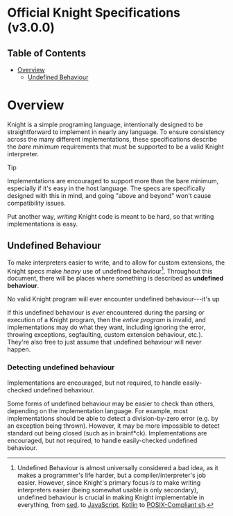 # Official Knight Specifications (v3.0.0)
## Table of Contents
* [Overview](#overview)
	- [Undefined Behaviour](#undefined-behaviour)
<!-- * [Syntax](#syntax)
	- [Required Encoding](#required-encoding)
	- [Whitespace](#whitespace)
	- [Comments](#comments)
	- [Integer Literals](#integer-literals)
	- [String Literals](#string-literals)
	- [Variables](#parsing-variables)
	- [Functions](#parsing-functions)
	- [Parenthesis Groupings](#parenthesis-groupings)
	- [Parsing Example](#parsing-example)
	- [EBNF](#ebnf)
* [Types](#types)
	- [Context Overview](#coercions-overview)
	- [Integer](#integer)
	- [String](#string)
	- [Boolean](#boolean)
	- [Null](#null)
	- [List](#list)
	- [Block](#block)
* [Variables](#variables)
	- [Variable Evaluation](#variable-evaluation)
* [Functions](#functions)
	- [Evaluation Contexts](#evaluation-contexts)
	- [Nullary (arity 0)](#nullary-fns)
	- [Unary (arity 1)](#unary-fns)
	- [Binary (arity 2)](#binary-fns)
	- [Ternary (arity 3)](#ternary-fns)
	- [Quaternary (arity 4)](#quaternary-fns)
* [Extensions](#extensions)
	- [Command Line Arguments](#ext-command-line-arguments)
	- [Handling Undefined Behaviour](#ext-handling-undefined-behaviour)
	- [Functions](#ext-functions)
	- [Syntactic Sugar](#ext-syntactic-sugar)
	- [Additional Types](#ext-additional-types)
	- [Changing Functionality](#ext-changing-functionality)
	- [Extensibility](#ext-extensibility)
 -->
# Overview
Knight is a simple programing language, intentionally designed to be straightforward to implement in nearly any language. To ensure consistency across the many different implementations, these specifications describe the _bare minimum_ requirements that must be supported to be a valid Knight interpreter.

> [!TIP]
> Implementations are encouraged to support more than the bare minimum, especially if it's easy in the host language. The specs are specifically designed with this in mind, and going "above and beyond" won't cause compatibility issues.

Put another way, _writing_ Knight code is meant to be hard, so that writing implementations is easy.

## Undefined Behaviour
To make interpreters easier to write, and to allow for custom extensions, the Knight specs make _heavy_ use of undefined behaviour[^1]. Throughout this document, there will be places where something is described as **undefined behaviour**.

[^1]: Undefined Behaviour is almost universally considered a bad idea, as it makes a programmer's life harder, but a compiler/interpreter's job easier. However, since Knight's primary focus _is_ to make writing interpreters easier (being somewhat usable is only secondary), undefined behaviour is crucial in making Knight implementable in everything, from [sed](https://github.com/knight-lang/sed), to [JavaScript](https://github.com/knight-lang/javascript), [Kotlin](https://github.com/knight-lang/kotlin) to [POSIX-Compliant sh](https://github.com/knight-lang/shell).

No valid Knight program will ever encounter undefined behaviour---it's up

If this undefined behaviour is _ever_ encountered during the parsing or execution of a Knight program, then the _entire program_ is invalid, and implementations may do what they want,
including ignoring the error, throwing exceptions, segfaulting, custom extension behaviour, etc.). They're also free to just assume that undefined behaviour will never happen.


### Detecting undefined behaviour
Implementations are encouraged, but not required, to handle easily-checked undefined behaviour.

Some forms of undefined behaviour may be easier to check than others, depending on the implementation language. For example, most implementations should be able to detect a division-by-zero error (e.g. by an exception being thrown). However, it may be more impossible to detect standard out being closed (such as in brainf\*ck). Implementations are encouraged, but not required, to handle easily-checked undefined behaviour.

<!--
## Undefined Behaviour
To make



To reiterate, **if undefined behaviour is encountered at any point during the parsing or execution of a Knight program, the entire program is ill-defined, and implementations may do whatever they want.**

# Syntax
Knight is a Polish-Notation (PN) language: Instead of the traditional "infix notation" (e.g. `output(1 + 2 * 4)`), functions come _before_ their arguments (e.g. `OUTPUT + 1 * 2 4`).

Knight also does not have a distinction between statements and expressions. Every function in Knight returns a value, which is then usable in other functions. So, instead of the c-style syntax of
```c
if (x < 3) {
	output("hi");
} else {
	output("bye");
}
```
Knight allows you to utilize the return value of `IF`:
```knight
OUTPUT IF < x 3 "hi" "bye"
```

Each Knight program is a single expression expression—such as `OUTPUT 3`, `; (= a 4) (OUTPUT (+ "a=" a))`, etc. Any additional tokens after this first expression (i.e. anything other than [whitespace](#whitespace) and [comments](#comments)) is **undefined behaviour**.

## Required Encoding
To make Knight implementable in most languages, only the following subset of ASCII characters is required to be supported. Implementations may support a superset of this (for example, all of ASCII or Unicode), but this is not required.
```text
	[tab] [newline] [carriage return] [space]
	  ! " # $ % & ' ( ) * + , - . /
	0 1 2 3 4 5 6 7 8 9 : ; < = > ?
	@ A B C D E F G H I J K L M N O
	P Q R S T U V W X Y Z [ \ ] ^ _
	` a b c d e f g h i j k l m n o
	p q r s t u v w x y z { | } ~
```
It is **undefined behaviour** for any character not in this list to appear anywhere within Knight source code (including within [comments](#comments)) and [string](#string)s (including those returned from [`PROMPT`](#fn-prompt)). Again, implementations are free to support more than this, but this is the bare minimum.

## Whitespace
Due to the nature of Knight's syntax, whitespace isn't always necessary. For example, `OUTPUT1` should be parsed as two tokens, `OUTPUT` and `1`. However, there are some times that whitespace is needed in order to distinguish different tokens (such as between two identifiers).

Implementations are required to recognize a minimum of the following characters as whitespace:

- Tab (`0x09`, i.e. `\t`)
- Newline (`0x0a`, i.e. `\n`)
- Carriage return (`0x0d`, i.e. `\r`)
- Space (`0x20`, i.e. a space—` `)

### <a name=other-whitespace></a> Interpreting `(`, `)`, and `:` as whitespace
While not defined as whitespace, implementations are free to ignore `(`, `)`, and `:` in source files. This is because for valid Knight programs, `(` and `)` do nothing (see [Parenthesis Groupings](#parenthesis-groupings)), whereas [`:`](#fn-noop) is a function that simply returns its argument, and so could always be omitted.

## Comments
Comments in Knight start with pound sign (`0x23`, i.e. `#`) and go until either a newline character (`0x0a`, i.e. `\n`) or end of file is encountered. Everything after the `#` should be ignored by the parser. There are no multiline or embedded comments in Knight.

As mentioned in the [the required encoding section](#required-encoding), it's **undefined behaviour** for comments to contain illegal characters. However, like all other undefined behaviour in Knight, implementations are free to define their own behaviour when it is encountered (and thus may allow non-Knight-encoding characters in comments).

For those familiar with regex, comments are `/#[^\n]*(\n|$)/`.

## Integer Literals
[Integer](#integer) literals are simply a sequence of ASCII digits (i.e. `0` (`0x30`) through `9` (`0x39`)). Leading `0`s do not indicate octal integers (e.g. `011` is the number eleven, not nine). No other bases are supported, and only integral numbers are allowed. Note that, unlike most other languages, integers are allowed to be followed by any non-digit character. As such, `+1a` should be parsed as `+` then `1` then `a`.

Like some languages, Knight doesn't have negative integer literals. Instead, the [`~`](#fn-negate) (numerical negation) function must be used: `~5`. However, implementations are free to parse this as the integer `-5`, as it has the same effect.

It is **undefined behaviour** for an integer literals to be larger than the [maximum required size](#integer-bounds).

For those familiar with regex, integers are `/[0-9]+/`.

## String Literals
[String](#string) literals in Knight begin with with either a single quote (`0x27`, i.e. `'`) or a double quote (`0x22`, i.e. `"`). All characters are taken literally until the opening quote is encountered again. This means that there are no escape sequences within string literals; if you want a newline character, you will have to do:
```knight
OUTPUT "this is a newline:
cool, right?"
```
Due to the lack of escape sequences, each string may only contain one of the two types of quotes (as the same quote again denotes the end of a string). There is no difference between single quoted or double quoted strings (asides from the fact that double quotes can appear in single-quoted strings and vice versa).

It is **undefined behaviour** for string literals to not have a closing quote. While highly unlikely to be encountered in an actual program, it is also **undefined behaviour** for a string literal's length to exceed the [maximum integer size](#integer-bounds).

For those familiar with regex, strings are `/'[^']*'|"[^"]*"/`.

## <a name=parsing-variables></a> Variables
In Knight, all [variable](#variables)s are lower case (upper case letters are reserved for builtin functions). Variable names must start with an ASCII lower case letter (i.e. `a` (`0x61`) through `z` (`0x7a`)) or an underscore (`_` (`0x5f`)). After the initial letter, variable names may optionally include lower case letters, underscores, or ASCII digits (i.e. `0` (`0x30`) through `9` (`0x39`)). Note that since upper case letters are not a part of variable names, they're allowed to immediately follow variables. `+aRANDOM` should be parsed as `+`, `a`, and `RANDOM`.

Implementations are required to support variable names of at most 127 characters, although they may choose to allow longer variable names. It is **undefined behaviour** for programs to have variable names longer than 127 characters.

For those familiar with regex, variables are `/[a-z_][a-z_0-9]*/`.

## <a name=parsing-functions></a> Functions
In Knight, there are two different styles of functions: symbolic and word-based. In both cases, the function is uniquely identified by its first character; the distinction merely determines how the name is parsed.

Word-based functions start with a single uppercase letter (ie `A` (`0x41`) through `Z` (`0x5a`)), such as `I` for `IF` or `R` for `RANDOM`, and may contain any amount of upper case letters and `_` (`0x5f`) afterwards. This means that `R`, `RAND`, `RANDOM`, `RAND_INT`, `RAND_OM_NUMBER` `R___`, etc. are all the same function—the `R` function.

In contrast, symbolic functions are functions that are a single symbol, such as `;` or `%`. Unlike word-based functions, they should not consume additional characters following them. The character stream `+++` should be parsed identically to `+ + +`—three separate addition functions.

Every function has a predetermined arity: There are no variadic functions. After parsing a function's name, an amount of expressions corresponding to that function's arity should be parsed: For example, after parsing a `+`, two expressions must be parsed, such as `+ 1 2`. It is **undefined behaviour** for a program to contain fewer expressions than are required for the function. While not necessary, it's recommended to provide some form of error message (if easy to implement), such as `line 10: missing argument 2 for '+'`, or even `missing an argument for '+'`.

The list of required functions are as follows. Implementations may define additional symbolic or keyword-based functions if desired.

- Arity `0`: [`TRUE`](#fn-true), [`FALSE`](#fn-false), [`NULL`](#fn-null), [`@`](#fn-empty-list),
             [`PROMPT`](#fn-prompt), [`RANDOM`](#fn-random)
- Arity `1`: [`:`](#fn-noop), [`BLOCK`](#fn-block), [`CALL`](#fn-call), [`QUIT`](#fn-quit),
             [`DUMP`](#fn-dump), [`OUTPUT`](#fn-output), [`LENGTH`](#fn-length), [`!`](#fn-not),
             [`~`](#fn-negate), [`ASCII`](#fn-ascii), [`,`](#fn-box), [`[`](#fn-head), [`]`](#fn-tail)
- Arity `2`: [`+`](#fn-add), [`-`](#fn-subtract), [`*`](#fn-multiply), [`/`](#fn-divide),
             [`%`](#fn-remainder), [`^`](#fn-power), [`<`](#fn-less-than), [`>`](#fn-greater-than),
             [`?`](#fn-equals), [`&`](#fn-and), [`|`](#fn-or), [`;`](#fn-then), [`=`](#fn-assign),
             [`WHILE`](#fn-while)
- Arity `3`: [`IF`](#fn-if), [`GET`](#fn-get)
- Arity `4`: [`SET`](#fn-set)

### <a name=literal-functions></a> Literal Functions
Short note on the `TRUE`/`FALSE`/`NULL`/`@` functions: As they are functions that take no arguments and simply return a value (true, false, null, and an empty list, respectively), they can be instead interpreted as literals. That is, there's no functional difference between parsing `TRUE` as a function that returns `true` when executed and parsing `TRUE` simply as the true value.

### Implementation-Defined Functions
Implementations may define their own functions, as long as they start with an upper-case letter or a symbol. Note that the `X` function name is explicitly reserved for extensions. See [Extensions](#extensions) for more details.

## Parenthesis Groupings
Because all Knight is a polish-notation language with only fixed-arity functions (see [Functions](#functions)), grouping is not at all required to make valid programs. But writing large Knight programs can get a bit difficult, as a single mistake can lead to the parser misinterpreting everything. So, as an aid, the left and right round parenthesis (`0x28` and `0x29`, i.e. `(` and `)`) can be used to enclose expressions. It is **undefined behaviour** for these parenthesis to not enclose a single expression.

Since these parenthesis do not change the parsing of valid Knight programs, and don't affect the runtime in any way whatsoever, implementations _are free to ignore them when parsing_. These implementations will still run valid Knight programs correctly.

This requirement for valid Knight programs simply exists so that implementations that wish to do parenthesis checking won't accidentally reject valid programs. Here's some examples of programs:
```knight
OUTPUT * a 2         # legal, no parens
(OUTPUT * a 2)       # legal, parens are valid
(OUTPUT (* (a) (2))) # legal, parens are valid
OUTPUT * ((((a)))) 2 # legal, parens can nest.
= (a) 4              # legal, identifiers here are no different

OUTPUT (* a 2  # illegal, mismatched parens
OUTPUT (*) a 2 # illegal, not enclosing a single expression
OUTPUT ((*) a 2) # illegal, the `(*)` isn't a single expression
```

## Parsing Example
Here's an example of a simple guessing game, and how it should be parsed:
```text
# Simple guessing game
; = secret RANDOM
; = guess + 0 PROMPT
  OUTPUT IF (? secret guess) "correct!" "wrong!"
```
```text
[;]
 ├──[=]
 │   ├──[secret]
 │   └──[RANDOM]
 └──[;]
     ├──[=]
     │   ├──[guess]
     │   └──[+]
     │       ├──[0]
     │       └──[PROMPT]
     └──[OUTPUT]
         └──[IF]
             ├──[?]
             │   ├──[secret]
             │   └──[guess]
             ├──["correct!"]
             └──["wrong!"]
```

## EBNF
If you are familiar with [EBNF](https://en.wikipedia.org/wiki/Extended_Backus%E2%80%93Naur_form), the following is Knight's EBNF in its entirety:
```ebnf
program := expr ; (* An entire program in Knight is just one expression *)
expr := identifier
      | integer
      | string
      | nullary
      | unary      expr
      | binary     expr expr
      | ternary    expr expr expr
      | quaternary expr expr expr expr ;

(* Simple values *)
identifier := LOWER , {LOWER | DIGIT} ;
integer    := DIGIT , {DIGIT} ;
string     := "'" , {NON_SINGLE} , "'"
            | '"' , {NON_DOUBLE} , '"' ;

(* Functions *)
nullary    := "@"
            | ("T" | "F" | "N" | "P" | "R") , {UPPER} ;

unary      := ":" | "!" | "~" | "," | "[" | "]"
            | ("B" | "C" | "Q" | "D" | "O" | "L" | "A") , {UPPER} ;

binary     := "+" | "-" | "*" | "/" | "%" | "^"
            | "<" | ">" | "?" | "&" | "|" | ";" | "="
            | "W" , {UPPER} ;

ternary    := ("I" | "G") , {UPPER} ;

quaternary := "S" , {UPPER} ;

(* Character sequences *)
UPPER := "_" | "A" | "B" | "C" | "D" | "E" | "F" | "G" | "H"
       | "I" | "J" | "K" | "L" | "M" | "N" | "O" | "P" | "Q"
       | "R" | "S" | "T" | "U" | "V" | "W" | "X" | "Y" | "Z" ;

LOWER := "_" | "a" | "b" | "c" | "d" | "e" | "f" | "g" | "h"
       | "i" | "j" | "k" | "l" | "m" | "n" | "o" | "p" | "q"
       | "r" | "s" | "t" | "u" | "v" | "w" | "x" | "y" | "z" ;

DIGIT := "0" | "1" | "2" | "3" | "4"
       | "5" | "6" | "7" | "8" | "9" ;

NON_SINGLE := ? any character except single quote (') ? ;
NON_DOUBLE := ? any character except double quote (") ? ;
```

# Types
Knight only has a handful of types: [Integer](#integer), [String](#string), [Boolean](#boolean), [Null](#null), [List](#list), and [Block](#block). All types in Knight are **immutable**, including strings and lists.



<! -- Most Knight functions perform coercion between types, so conversions are defined on a lot

Knight functions frequently perform coercion, converting their arguments from one type to another. As such, every type but Block have the **integer**, **string**, **boolean**, and **list** coercions defined.

All types in Knight are **immutable**, including strings and lists.
 - ->
## Context Overview
Many functions in Knight have contexts defined on them: They will automatically coerce their arguments from one type to another. For example, [`OUTPUT`](#fn-output) always coerces its argument into a string.

The following is a rough overview of all the conversions. See each type's "Coercion" section for more details.

| Conversion From \ To | [Integer](#integer)     | [String](#string)                   | [Boolean](#boolean) | [List](#list)    |
|----------------------|-------------------------|-------------------------------------|---------------------|------------------|
| [Integer](#integer)  | _itself_                | (normal int->string conversion)     | nonzero?            | digits (**undefined** if negative) |
| [String](#string)    | &lt;like C's `atoi`&gt; | _itself_                            | nonempty?           | individual chars |
| [Boolean](#boolean)  | `0`/`1`                 | `"false"`/`"true"`                  | _itself_            | **undefined**    |
| [List](#list)        | list length             | list [joined](#fn-power) by newline | nonempty?           | _itself_         |
| [Null](#null)        | `0`                     | `""`                                | `false`             | empty list       |
| [Block](#block)      | **undefined**           | **undefined**                       | **undefined**       | **undefined**    |

## Evaluation of Types
All builtin types in Knight (i.e. Integer, String, Boolean, Null, and List) when evaluated, should return themselves. This is in contrast to variables and functions, which may return different values each time they're evaluated.

## <a name=integer></a> Integer
In Knight, only integral numbers exist—all functions which might return non-integral numbers are simply truncated (look at each functions' respective definitions for details on what exactly truncation means in each case).

### <a name=integer-bounds></a> Minimum Required Bounds
All implementations must be able to represent all integers within the range `-2147483648 .. 2147483647`, inclusive on both sides. (These are the bounds for 32-bit signed integers using 2's complement.) Implementations are free to support larger, and smaller integers (for example, by using a 64 bit integer), however this is the bare minimum.
Knight only supports integersOnly integers $[-2^{31}, 2^{31} -1]$

> [!TIP]
> Implementations are only required to support up to 32 bit integers, but can go beyond.


Note that all mathematical operations in Knight that would cause over/underflow for integers is considered **undefined behaviour**. This allows for implementations to freely use larger integer sizes and not have to worry about wraparounds.

### <a name=integer-contexts></a> Contexts
(See [here](#evaluation-contexts) for more details on contexts.)

- **integer**: In integer contexts, the integer itself is simply returned.
- **string**: In string contexts, integers are converted to their base-10 representation. Negative integers should have a `-` prepended to the beginning of the string (positive integers shouldn't get `+`). For example, `0 -> "0"`, `123 -> "123"`, and `~12 -> "-12"`.
- **boolean**: In boolean contexts, zero becomes `false`, and all other integers (ie nonzero) become `true`.
- **list**: In list contexts, the digits of the integer should be returned order of most significant to least significant. If the integer is negative, each digit should become negated as well. For example, `DUMP +@123` prints `[1, 2, 3]`, whereas `DUMP +@~123` prints `[-1, -2, -3]`.

## String
Strings in Knight are like strings in most other languages, albeit a bit simpler: They're immutable (like all types within Knight), and are _only_ required to be able to represent a [specific subset of ASCII](#required-encoding). Implementations are free to support more characters (e.g. all of ASCII, or Unicode), but this is not required.

While rare in practice, it is **undefined behaviour** for Knight programs to attempt to create strings with a length larger than [the maximum value for integers](#integer-bounds). (Thus, `LENGTH string` will always have a well-defined result.)

### <a name=string-contexts></a> Contexts
(See [here](#evaluation-contexts) for more details on contexts.)

- **integer**: (This is roughly equivalent to C's `atoi`). To convert a string to an integer, the following is done: (1) strip all leading [whitespace](#whitespace), (2) an optional `+` or `-` may occur (3) take as many ascii digits as possible, stopping at the first non-digit or end of string. Interpret those digits as a string literal, negating it if `-` occurred. If no digits are found, return zero. In regex terms, this is `/^\s*([-+]?\d*)/`. Note that if the resulting integer is out of bounds for what the integer type can handle, it is **undefined behaviour**.
- **string**: In string contexts, the string itself is returned.
- **boolean**: In boolean contexts, only empty strings are `false`. All other strings (ie nonempty) are `true`, including things like `"0"`.
- **list**: In list contexts, the characters of the string should be returned, with each element of the list being a string containing just that character. (For example, `DUMP +@"abc"` prints `["a", "b", "c"]`.)

## Boolean
The boolean type in Knight has two variants: `false` and `true`. These two values are used to indicate truthiness within Knight, and is the type that's converted to within boolean contexts.

### <a name=boolean-contexts></a> Contexts
(See [here](#evaluation-contexts) for more details on contexts.)

- **integer**: In integer contexts, `false` becomes `0` and `true` becomes `1`.
- **string**: In string contexts, `false` becomes `"false"` and `true` becomes `"true"`.
- **boolean**: In boolean contexts, the boolean itself is simply returned.
- **list**: In list contexts, `false` becomes an empty list and `true` becomes a list just containing `true`. (i.e. `+@FALSE` is equivalent to `@`, whereas `+@TRUE` is equivalent to `,TRUE`).


## Null
The `null` type is used to indicate the absence of a value within Knight, and is the return value of some functions (such as `OUTPUT` and `WHILE`). While it does have conversions defined for all contexts, no conversions _into_ `null` exist.

### <a name=null-contexts></a> Contexts
(See [here](#evaluation-contexts) for more details on contexts.)

- **integer**: In integer contexts, null becomes `0`.
- **string**: In string contexts, null becomes an **empty string** (notably, not `"null"`, as some languages do).
- **boolean**: In boolean contexts, null becomes `false`.
- **list**: In list contexts, null becomes an empty list.

## List
Lists are the only container type defined in Knight. Like most runtime languages, lists in Knight are heterogeneous—that is, the same list must be able to hold multiple values (e.g. both an integer and a string). Additionally, like strings, lists are entirely immutable: All operations that would normally modify a list in other languages simply returns a new list in Knight. Lastly, a list is a datatype with an order; ie, list elements retain the order in which they are. (e.g. `[ list` should always give you the same element for nonempty lists).

While rare in practice, it is **undefined behaviour** for Knight programs to attempt to create lists with a length larger than [the maximum value for integers](#integer-bounds). (Thus, `LENGTH list` will always have a well-defined result.)

### <a name=list-contexts></a> Contexts
(See [here](#evaluation-contexts) for more details on contexts.)

- **integer**: In integer contexts, lists return their length.
- **string**: In string contexts, lists should have their elements converted to a string, with a newline inserted between each element. (This is the same as calling the [`^` operator](#fn-power) with a newline as the second argument). Because of this, an empty list becomes an empty string, and a list of just one element becomes just that element's string value.
- **boolean**: In boolean contexts, empty lists return `false`, and all other (i.e. nonempty) lists return true.
- **list**: In list contexts, the list itself is simply returned.

### List Literals
Due to Knight's fixed-arity syntax, it's impossible to have list literals (although you could definitely add them as an extension if you wanted). There's generally three ways to create lists in Knight:
```knight
# Way 1, automatic coercion by adding something to `@`
+@123   # => [1, 2, 3]
+@"abc" # => ["a", "b", "c"]

# Way 2, adding "boxed" elements together:
+ (+ ,1 ,2) ,3 # => [1, 2, 3]
+ ,TRUE ,FALSE # => [true, false]

# Way 3 (a variant of 2), doing some form of iteration:
; = list @
; WHILE > 100 list # until the list is 100 elements long
	: = list + list ,LENGTH list # add the length of the list to it.
```

## Block
The black sheep of Knight's types, the Block type is created in exactly one way: The return value of the `BLOCK` function. Blocks are used to used to delay execution of a piece of code until later, which acts as sort of a poor-man's function. The only way to execute a block's body is through the `CALL` function, which accepts only a single argument: the block to execute. Blocks do not take arguments, as all arguments are global variables.

### <a name=block-contexts></a> Contexts
The Block type does not have any contexts defined. Attempting to coerce a Block into anything results in **undefined behaviour**.

### Valid functions for Blocks
Because blocks aren't allowed to be used in any contexts, there's only a handful of places they may be used. Attempting to use them anywhere else is considered **undefined behaviour**

- The sole argument to [`:`](#fn-noop), [`BLOCK`](#fn-block) itself (ie `BLOCK BLOCK ...`), [`CALL`](#fn-call), and [`,`](#fn-box).
- The second argument to [`=`](#fn-while), [`&`](#fn-and), or [`|`](#fn-or)
- Either argument of [`;`](#fn-then)
- Either the second or third argument of [`IF`](#fn-if)

Notably, functions like [`?`](#fn-equals) and [`DUMP`](#fn-dump) do not require you to handle blocks at all.

# Variables
All variables in Knight are global and last for the duration of the program; there are no function-local variables. This means that once a variable is assigned a value, the variable should be accessible at any point for the duration of the program. Also, like most runtime languages, variables are not typed—you can assign a string to a variable that previously held a block.

Implementations are only required to support variables between 1 and 127 characters long, however they may choose to support longer. As is described in the [variable parsing](#parsing-variables) section, names must conform to the regex `/[a-z_][a-z0-9_]*/`.

### Possible optimizations for Variables
Note that while technically you're required to both have every variable accessible at all times _and_ able to be assigned every type, Knight supports no form of introspection or runtime evaluation (without optional extensions such as `EVAL` or `VALUE`). That is, there's no way at runtime to dynamically assign/lookup a variable. So, if you can prove that a variable is unused after a certain point, or is only assigned a specific type, you should feel free to perform optimizations.

## Variable Evaluation
When evaluated, the variable must return the value previously assigned to it, unevaluated. That is, if you say had `= foo BLOCK (QUIT 1)` beforehand and later on evaluated `foo`, it should return the block, and _not_ quit the program. Note that it's possible for multiple variables to be associated with the same object within Knight (e.g. `= foo (= bar ...)`).

It's considered **undefined behaviour** to attempt to evaluate a variable when it hasn't been assigned a value yet.

# Functions
Every function in Knight has a predetermined arity—there are no variadic functions.

Unless otherwise noted, all functions will _evaluate_ their arguments beforehand. This means that `+ a b` should fetch the value of `a`, the value of `b`, and then add them together, and should _not_ attempt to add a literal identifier to another literal identifier (which doesn't even make sense).

All arguments _must_ be evaluated in order (from left to right)—functions such as `;` rely on this.

As mentioned before, any operators which would return an integer outside of the implementation-supported integer range, the return value is undefined. (i.e. integer overflow is an undefined operation.)

## Evaluation Contexts
Certain functions impose certain contexts on their arguments, coercing other types to the required type. (See each type's coercion contexts for their exact semantics.) The following are the contexts used within this document:

- `string`:      The argument must be evaluated, and then converted to a [String](#string).
- `boolean`:     The argument must be evaluated, and then converted to a [Boolean](#boolean).
- `integer`:     The argument must be evaluated, and then converted to an [Integer](#integer).
- `list`:        The argument must be evaluated, and then converted to a [List](#list).
- `coerced`:     The argument must be evaluated, and will then be coerced within the function itself.
- `unchanged`:   The argument must be evaluated, and passed unchanged.
- `unevaluated`: The argument must not be evaluated at all before being passed.

Some functions also express their arguments via `{...}` (eg `ASCII {string,integer}`). This is just a convenience to see what types are valid at a glance, and should be interpreted as `unchanged`.

## <a name=nullary-fns></a> Nullary (arity 0)
### <a name=fn-true></a> `TRUE`
The function `TRUE` returns the true boolean value.

As discussed in the [Literals Functions](#literal-functions) section, `TRUE` may either be interpreted as a function of arity 0, or a literal value—they're equivalent. See the section for more details.

#### Examples
```nim
DUMP TRUE #=> true
```

### <a name=fn-false></a> `FALSE`
The function `FALSE` returns the false boolean value.

As discussed in the [Literals Functions](#literal-functions) section, `FALSE` may either be interpreted as a function of arity 0, or a literal value—they're equivalent. See the section for more details.

#### Examples
```nim
DUMP FALSE #=> false
```

### <a name=fn-null></a> `NULL`
The function `NULL` returns the null value.

As discussed in the [Literals Functions](#literal-functions) section, `NULL` may either be interpreted as a function of arity 0, or a literal value—they're equivalent. See the section for more details.

#### Examples
```nim
DUMP NULL #=> null
```

### <a name=fn-empty-list></a> `@`
The function `@` returns the an empty list.

As discussed in the [Literals Functions](#literal-functions) section, `@` may either be interpreted as a function of arity 0, or a literal value—they're equivalent. See the section for more details.

#### Examples
```nim
DUMP @ #=> []
```

### <a name=fn-prompt></a> `PROMPT`
The prompt function reads a line (terminated either by `\n` or end of file being reached, whichever is first) from standard in. Before returning the line, a trailing `\n`/`\r\n` should be removed. If there's nothing left to read from stdin (i.e. end of file was reached before reading anything), `null` should be returned instead. Implementations should be able to read lines of any length, up to the [maximum required size for strings](#string-bounds).

It is considered **undefined behaviour** for there to be a problem reading a line from stdin (e.g, it's closed, permission issues, etc., but _not_ if EOF was reached—see the previous line).

If is considered **undefined behaviour** if the line that's read in contains any characters that [are not supported in Knight](#required-encoding).

#### Examples
Examples of how `PROMPT` functions (input (with escapes) on the left, result on the right):
```
hello\n           #=> "hello"
hello\r\n         #=> "hello"
hello\r\r\n       #=> "hello\r"
hello\rworld\r\n  #=> "hello\rworld"
hello\r\r\r<eof>  #=> "hello\r\r\r"
hello<eof>        #=> "hello"
<eof>             #=> NULL
```

### <a name=fn-random></a> `RANDOM`
This function must return a (pseudo-) random integer between 0 and—at a minimum—32767 (`0x7fff`). Implementations are free to return a larger random integer if they desire; however, all random integers must be zero or positive.

Note that `RANDOM` _should_ return different integers between subsequent calls and program executions, although this isn't strictly verifiable by virtue of how random integers work. Regardless, programs should attempt to use a somewhat unique seed for every program run (e.g. a simple `srand(time(NULL)))` is sufficient).

### Examples
```nim
DUMP RANDOM        #=> 15503
DUMP (% RANDOM 10) #=> 9
```

## <a name=unary-fns></a> Unary (arity 1)

### <a name=fn-noop></a> `: unchanged`
A no-op: Simply returns its value unchanged (after executing it).

As discussed in the [Other Whitespace](#other-whitespace) section, `:` may either be interpreted as a function of arity 1 or whitespace.

#### Examples
```nim
: DUMP + 1 2       #=> 3
DUMP : + 1 2       #=> 3
: DUMP : + : 1 : 2 #=> 3
::::::: DUMP + 1 2 #=> 3
```

### <a name=fn-block></a> `BLOCK unevaluated`
Unlike nearly every other function in Knight, the `BLOCK` function does _not_ execute its argument: Instead, it returns a [Block](#block), that when [`CALL`](#fn-call)ed later on, will actually evaluate the argument. This is the only way for Knight programs to get unevaluated blocks of code, which can be used for delayed execution.

The `BLOCK` function is intended to be used to create user-defined "functions". However, there's no way to pass arguments to blocks, and so Knight programs that wish to pass arguments must use global variables. See examples below.

(Implementation Note: For most implementations, `BLOCK` can be implemented as just returning its argument, and `CALL` just executes its argument twice.)

See the [Block type](#block) for exact semantics of how to use `BLOCK`'s return value.

#### See Also
The [Local Variables](#ext-local-variables) and [Methods](#ext-methods) extensions, for implementations that want to try their hand making `BLOCK`s easier to use.

#### <a name=fn-block-examples></a> Examples
Blocks defer execution
```nim
; = random_0_to_9 BLOCK (RANDOM % 10)
; OUTPUT CALL random_0_to_9 #=> 3
: OUTPUT CALL random_0_to_9 #=> 5
```
For implementations that support matching `()`, they're useful to ensure `BLOCK`s contain exactly one statement:\
```nim
; = get_name BLOCK (
	; OUTPUT "What is your name?"
	: PROMPT
)

# This would fail:
# ; = get_name BLOCK (
# 	; OUTPUT "What is your name?"
# ) # <-- oops, forgot `PROMPT`

: OUTPUT + "Hello, " (CALL get_name)

```
To pass arguments to blocks, you need to use global variables
```nim
; = max BLOCK
   : IF (< a b) a b

; = a 3
; = b 4
: OUTPUT + "maximum of a and b is: " (CALL max)
```
Blocks can contain anything, not just functions
```
; = foo BLOCK bar
; = true BLOCK TRUE
; = four BLOCK 4

; = bar (CALL true)
; OUTPUT CALL foo # => true
; = bar (CALL four)
: OUTPUT CALL foo # => 4
```

### <a name=fn-call></a> `CALL {block}`
Calling this function with anything other than [`BLOCK`](#fn-block)'s return value is considered **undefined behaviour**.

The pair to [`BLOCK`](#fn-block), `CALL` evaluates whatever `BLOCK` was given.
When given a Block, executes the Block's inner value

Just as [`BLOCK`](#fn-block) delays the execution of its argument, `CALL` should "resume execution" of the argument, evaluating as if the `BLOCK` as defined at the call site.

Calling this function with anything other than [`BLOCK`](#fn-block)'s return value is considered **undefined behaviour**.

#### Examples
See [`BLOCK`'s examples](#fn-block-examples)

### <a name=fn-quit></a> `QUIT integer`
Stops the entire Knight program with the given status code.

It is **undefined behaviour** if the given status code is not within 0 to 127, inclusive. (However, since it is undefined behaviour, implementations are free to accept status codes outside this range.)

Examples:
```knight
QUIT 12    # => exit with status 12
QUIT 0     # => exit with status 0
QUIT "127" # => exit with status 127
QUIT ~1    # undefined behaviour
QUIT 128   # undefined behaviour
```

### <a name=fn-output></a> `OUTPUT string`
Writes its argument (converted to a string) to standard out, flushes standard out, and then returns `null`.

Normally, a newline should be written after `string` (which should also flush stdout on most systems). However, if the string ends with a backslash (`\`), the backslash is _not written to stdout_, and trailing newline is suppressed.

It is considered **undefined behaviour** if any problems arise when writing to or flushing stdout (e.g. it's closed, permission issues, etc.).

Examples:
```knight
# normal string
; OUTPUT "foo"
; OUTPUT "" # empty string also writes newline
; OUTPUT "bar"
foo

bar
# no trailing newline
; OUTPUT "foo\"
; OUTPUT "bar"
foobar
# With a string ending in `\n`
; OUTPUT "foo
"
; OUTPUT "bar"
foo

bar
```

### <a name=fn-dump></a> `DUMP {integer,boolean,null,string,list}`
Dumps a debugging representation of its argument to stdout, then returns its evaluated argument.

This function is also with the unit testing framework uses to ensure that implementations conform to the Knight specifications.

This function writes the following to stdout, _without a trailing newline_:

- **`integer`**: Its string representation.
- **`boolean`**: Its string representation.
- **`null`**: Just `null`.
- **`string`**: A `"`, followed by the contents of the string, and ended with another `"`. The contents of the string should be verbatim, except for the following replacements:
	- tab (`0x09`): `\t`
	- newline (`0x0A`): `\n`
	- carriage return (`0x0D`): `\r`
	- backslash (`0x5C`): `\\`
	- double quote (`0x22`): `\"`
- **`list`**: A `[`, followed by the `DUMP`ing of each element within the list. A `, ` (comma _and_ then space) should be added between elements, but not at the end. A closing `]` should be written when done.
- **All other types**: **undefined behaviour**

Like [`OUTPUT`](#fn-output), it's **undefined behaviour** if there's any issues writing to stdout.

Examples:
```knight
DUMP 3 #=> 3
DUMP ~3 #=> -3

DUMP TRUE #=> true
DUMP FALSE #=> false
DUMP NULL #=> null

DUMP 'hello' #=> "hello"
DUMP 'hel"lo' #=> "hel\"lo"
DUMP "hel'lo" #=> "hel'lo"
DUMP '<carrige return>
<tab>' #=> "\r\n\t"
DUMP '\"' => "\\\""

DUMP @ #=> []
DUMP ,3 #=> [3]
DUMP ,,,3 #=> [[[3]]]
DUMP ,"[]" #=> ["[]"]
DUMP +@123 #=> [1, 2, 3]
DUMP +@'\\3' #=> ["\\", "\\", "3"]
```

### <a name=fn-length></a> `LENGTH list`
Returns the length of the argument when converted to a list.

Note: The length of strings are the same as the length of their list coercion, as the list coercion returns a list of the chars in the list.

Examples:
```knight
LENGTH TRUE      # => 1
LENGTH FALSE     # => 0
LENGTH NULL      # => 0
LENGTH 1234      # => 4
LENGTH ~1234     # => 4
LENGTH "hello!"  # => 6
LENGTH @         # => 0
LENGTH (*,0 100) # => 100
```

### <a name=fn-not></a> `! boolean`
Returns the logical negation of its argument: truthy values become `false`, and falsey values become `true`.

Examples:
```knight
!TRUE # => false
!1234 # => false
!""   # => true
!,0   # => true
```

### <a name=fn-negate></a> `~ integer`
Converts the argument to an integer, then negates it. Note that this is numeric negation (i.e. like unary `-` in other languages) and _not_ bitwise negation.

Examples:
```knight
~38               # => -38
~0                # => 0
~(- 1 2)          # => 1
~~5               # => 5
~TRUE             # => -1
~,123             # => -1
~(-~2147483647 1) #=> undefined (max integer is 2147483647)
```

### <a name=fn-ascii></a> `ASCII {integer,string}`
The return value of this function depends on its first argument's type:

- **`Integer`**: Interprets it as an ASCII codepoint, and returns a string containing just that character. It is **undefined behaviour** if the codepoint is not [in the encoding](#required-encoding).
- **`String`**: Converts and returns the first character's ASCII numerical equivalent. It is **undefined behaviour** for the string to be empty.
- **All other types**: **undefined behaviour**

Implementations may feel free to extend `ASCII` to go beyond ASCII and even support Unicode. However, this is not required.

Examples:
```knight
ASCII 38 # => &
ASCII 50 # => ;
ASCII 10 # => <newline>
ASCII 19 # undefined (19 isnt valid)

ASCII "H"     # => 72
ASCII "HELLO" # => 72
ASCII "
" # => 10
ASCII "" # undefined (empty isnt valid)
```

### <a name=fn-box></a> `, unchanged`
This function returns a list containing just its argument. In Python terms, `lambda x: [x]`.

Examples:
```knight
,1   # => [1]
,,"" # => [[""]]
,,@  # => [[[]]]
```

### <a name=fn-head></a> `[ {string,list}`
The return value of this function depends on its first argument's type:

- **`String`**: Returns a string of just first character. It is **undefined behaviour** for the string to be empty.
- **`List`**: Returns the first element of the list. It is **undefined behaviour** for the list to be empty.
- **All other types**: **undefined behaviour**

Examples:
```knight
["h"      # => "h"
["hello"  # => "h"
[""       # => undefined, empty string

[,1       # => 1
[(+@1234) # => 1
[@        # => undefined, empty list.
```

### <a name=fn-tail></a> `] {string,list}`
The return value of this function depends on its first argument's type:

- **`String`**: Returns the a string with everything _but_ the first character. It is **undefined behaviour** for the string to be empty.
- **`List`**: Returns a list with everything _but_ the first element. It is **undefined behaviour** for the list to be empty.
- **All other types**: **undefined behaviour**

Examples:
```knight
]"h"      # => ""
]"hello"  # => "ello"
]"aaaaa"  # => "aaaa"
]""       # => undefined, empty string

],1       # => empty list
](+@1234) # => [2, 3, 4]
](+@1111) # => [1, 1, 1]
]@        # => undefined, empty list.
```

## <a name=binary-fns></a> Binary (arity 2)
### <a name=fn-add></a> `+ {integer,list,string} coerced`
The return value of this function depends on its first argument's type:

- **`Integer`**: The second argument is coerced to an integer, and added to the first.
- **`String`**: The second argument is coerced to a string, and concatenated with the first.
- **`List`**: The second argument is coerced to a list, and concatenated with the first.
- **All other types**: **undefined behaviour**.

Examples:
```knight
+ "2a" 3         # => "2a3"
+ 3 "2a"         # => 5
+ @ "abc"        # => ["a", "b", "c"]
+ (+@12) 34      # => [1, 2, 3, 4]
+ (+@12) ,(+@34) # => [1, 2, [3, 4]]
```

### <a name=fn-subtract></a> `- {integer} coerced`
The return value of this function depends on its first argument's type:

- **`Integer`**: The second argument is coerced to an integer, and then subtracted from the first.
- **All other types**: **undefined behaviour**

Examples:
```knight
- 3 "2a" #=> 1
- ~1 4   #=> -5
```

### <a name=fn-multiply></a> `* {integer,string,list} coerced` <!- - note: todo, coerced into integer? - ->
The return value of this function depends on its first argument's type:

- **`Integer`**: The second argument is coerced to an integer, and multiplied with the first.
- **`String`**: The second argument is coerced to an integer, and then the first is repeated that many times. It is **undefined behaviour** if the second argument is negative.
- **`List`**: The second argument is coerced to an integer, and then the first is repeated that many times. It is **undefined behaviour** if the second argument is negative.
- **All other types**: **undefined behaviour**

Examples:
```knight
* 3 "2a"  # => 6
* 3 FALSE # => 0
* "2a" 3  # => "2a2a2a"
* (,1) 5  # => [1, 1, 1, 1, 1]
* (,1) 0  # => empty list
* "2a" ~3 # undefined, negative length
* (,1) ~1 # undefined, negative length
```

### <a name=fn-divide></a> `/ {integer} coerced`
The return value of this function depends on its first argument's type:

- **`Integer`**: The second argument is coerced to an integer, and then divided from the first. Non-whole results must be rounded towards zero. It is **undefined behaviour** for the second argument to be zero.
- **All other types**: **undefined behaviour**

Examples:
```
/ 7 3    # => 2
/ ~5 2   # => -2
/ 5 "-3" # => -1
/ 1 0    # undefined
```

### <a name=fn-remainder></a> `% {integer} coerced`
The return value of this function depends on its first argument's type:

- **`Integer`**: The second argument is coerced to an integer, and then the remainder of `<arg1> / <arg2>` (rounding towards zero) is returned. It is **undefined behaviour** for the second argument not to be a strictly positive integer, or the first to not be zero or positive.
- **All other types**: **undefined behaviour**

```
% 7 3    # => 1
% 10 5   # => 0
% 5 10   # => 5
% 7 0    # undefined, 0 is not positive
% 7 ~2   # undefined, -2 is not positive
% ~7 2   # undefined, -7 is not positive
```

### <a name=fn-power></a> `^ {integer,list} coerced`
The return value of this function depends on its first argument's type:

- **`Integer`**: The second argument is coerced to an integer, and then the first integer is raised to the power of the second integer. Note that `^ 0 1` should return `1`. It is **undefined behaviour** for the second argument to be negative.
- **`List`**: The second argument is coerced to a string. Then, each element of the list is converted to a string and concatenated together, with the second argument being inserted between adjacent elements. This is known as the "join" operator in other languages.

Examples:
```knight
^ 0 0   # 0
^ 0 1   # 1
^ 2 0   # 1
^ ~5 9  # -1953125
^ 10 10 # undefined, too large
^ 10 ~1 # undefined, negative exponent

^ @ "!"       # "", joining empty list yields nothing
^ ,12 "!"     # "12", no elements to separate
^ (+@123) "!" # "1!2!3"
```

### <a name=fn-less-than></a> `< {integer,string,boolean,list} coerced`
The return value of this function depends on its first argument's type:

- **`Integer`**: Coerces the second argument to an integer, then returns whether the first is smaller than the second.
- **`String`**: Coerces the second argument to a string, and then returns whether the first is lexicographically smaller than the second. See below for details on Lexicographical comparisons.
- **`Boolean`**: Coerces the second argument to a boolean, and returns whether the first is false and the second is true.
- **`List`**: Coerces the second argument to a list, and then compares each element of the two, returning the whether the non-equal comparison is less than. If each element is equal, return whether the first list is smaller. (This is how most languages which define comparisons on lists/arrays do it.)
- **All other types**: **undefined behaviour**.

Lexicographical comparisons should find the first non-equivalent character in each string and compare them based on their ASCII value (e.g. in `abcd` and `abde`, `c` and `d` would be compared), returning `true` if the first argument's character is smaller. If both strings have equivalent characters, then this function should whether the first string has a smaller size than the second.

Examples:
```knight
< 1 0      # => true
< 1 "4"    # => false
< "A" "a"  # => true, ascii `"a"` is larger.
< "a" "a0" # => true, `"a"` has smaller length.
< "A" "a0" # => true, `"A" < "a"`
< FALSE 0  # => false
< FALSE 2  # => true
< TRUE x   # => always false regardless of `x`
< @ x      # => always true for non-empty x
< ,1 ,2    # => true, 1 < 2
< +@13 ,2  # => false, 1 < 2
```

### <a name=fn-greater-than></a> `> {integer,string,boolean,list} coerced`
This is exactly the same as [`<`](#fn-less-than), except for operands reversed, i.e. `> a b` should return the same value as `< b a` (barring the fact that `a` should be evaluated before `b`).

Examples:
See [`<`](#fn-less-than).

### <a name=fn-equals></a> `? {integer,string,boolean,null,list} unchanged`
Unlike nearly every other function in Knight, this one does not automatically coerce its arguments—instead, it checks to see if arguments are the same type _and_ value. For example, `1` is equivalent to neither `"1"` nor `TRUE`.

This function is only valid for the "basic types" (`Integer`, `String`, `Boolean`, `Null`, and `List`). Notably, it is **undefined behaviour** for either argument to be a `Block`.

Examples:
```knight
? 1 2        # => false
? ~0 0       # => true
? "1" "1 "   # => false
? FALSE NULl # => false
? NULL NULL  # => true
? ,@ ,,@     # => false
```

### <a name=fn-and></a> `& unchanged unevaluated`
This function acts similar to `&&` in some loosely-typed languages: If the first argument (after being evaluated) is falsey, it is returned directly. However, if it is truthy, the second argument is evaluated and returned.

Unlike most functions, `Block`s can be passed as the second argument to `&`.

Examples:
```knight
& 0 (QUIT 1)   # => 0
& "hi" "there" # => "there"
& TRUE ""      # => ""
& @ 4          # => @
```

### <a name=fn-or></a> `| unchanged unevaluated`
This function acts similar to `||` in some loosely-typed languages: If the first argument (after being evaluated) is truthy, it is returned directly. However, if it is falsey, the second argument is evaluated and returned.

Unlike most functions, `Block`s can be passed as the second argument to `|`.

Examples:
```knight
| 2 (QUIT 1)   # => 2
| "hi" "there" # => "hi"
| TRUE ""      # => TRUE
| @ 4          # => 4
```

This is one of the few functions that `Block`s can be used, albeit in `|` only as the second argument.

### <a name=fn-then></a> `; unchanged unchanged`
This function simply returns its second argument (after evaluating them both because of the `unchanged` context). Its entire purpose is to act as a "sequencing" function, where the first argument's value can be discarded.

Unlike most functions, `Block`s can be passed as either argument to `;`.

_Note that using `:` as the last function in a chain of `;`s can look visually appealing. See the example below_

Examples:
```knight
; = x 3 OUTPUT x # prints 3
OUTPUT ; = x 3 x # also prints 3

# simple factorial
; = i 10
; = prod 1
; WHILE i
	; = prod (* prod i)
	: = i (- i 1)
: OUTPUT prod #=> prints out 3628800
```

### <a name=fn-assign></a> `= <special> unchanged`
If the first argument is not a [variable](#variables), it is considered **undefined behaviour**. (However, see the entirely optional [assign to strings](#ext-assign-to-strings) extension.)

This function evaluates the second argument, and then both assigns it to the variable in the first argument and returns it. This is the only way to update variables within Knight.

Unlike most functions, `Block`s can be passed as the second argument to `=`.

Examples:
```knight
= a 3       # => 3 (a is 3)
* (= a 4) a # => 16 (a is 4)
= a = b 3   # => 3 (a and b are both three; assignments can be chained)
= "a" 4     # undefined, `"a"` isnt a variable
```

### <a name=fn-while></a> `WHILE unevaluated unevaluated`
This function should evaluate the second argument as long as the first argument evaluates to a truthy value. After the first argument becomes falsey, `null` should be returned.

Note that, unlike most programming languages, Knight does not have a builtin way to "`continue`" or "`break`" from a loop. The only way a `WHILE` stops is once its condition becomes false. (However, see the highly optional [Control flow](ext-control-flow) extension if you want to attempt adding them in.)

Examples:
```knight
# simple factorial
; = i 10
; = prod 1
; WHILE i
	; = prod (* prod i)
	: = i (- i 1)
: OUTPUT prod #=> prints out 3628800

# look through a string for the first digit
; = string "hello, th3re, world!"
; = index 0
; = found FALSE
; WHILE & !found (< index LENGTH string)
	; = chr GET string index 1
	: IF & (< '/' chr) (< chr ':')
		: = found true      # if true, "break"
		: = index + index 1 # if false
: OUTPUT IF found
	(+ "the first digit occurs at index" index)
	"no digit was found"
```

## <a name=ternary-fns></a> Ternary (arity 3)
### <a name=fn-if></a> `IF boolean unevaluated unevaluated`
If the first argument is truthy, this function will evaluate and return the second argument. However, if it's falsey, it will evaluate and return the third argument.

Unlike most functions, `Block`s can be passed as either the second or third argument to `IF`.

Examples:
```knight
IF @ "nonempty" "empty"    # => "empty"
IF 1 2 3                   # => 2
IF FALSE QUIT 1 "!"        # => "!"; it wont quit.
IF "0" TRUE QUIT 1         # => true
```

### <a name=fn-get></a> `GET {string,list} integer integer`
The return value of this function depends on its first argument's type:

- **`String`**: Returns a substring starting at the second argument with a length of the third argument. Indexing starts at `0`. It is **undefined behaviour** for either the second or third arguments to be negative, or their sum to be larger than the length of the string.
- **`List`**: Returns a sublist starting at the second argument with a length of the third argument. Indexing starts at `0`. It is **undefined behaviour** for either the second or third arguments to be negative, or their sum to be larger than the length of the list.
- **All other types**: **undefined behaviour**.

To put it in plainer terms, `GET` is used to get the substring/sublist at the range `[start, start+length)`, with it being **undefined behaviour** for any part of the range to not be fully contained within the original list.

Examples:
```knight
GET "" 0 0       # => ""
GET "abcde" 2 2  # => "cd"
GET "abcde" 2 0  # => ""
GET "abcde" 5 1  # => undefined, `5+1 > length("abcde")`
GET "abcde" 5 0  # => "" (`5 <= length("abcde")`)
GET "abcde" 4 1  # => "e"
GET "abcde" ~1 1 # => undefined, negative start
GET "abcde" 1 ~1 # => undefined, negative length

GET @ 0 0          # => empty list
GET (+@12345) 2 2  # => list of 3 then 4
GET (+@12345) 2 0  # => empty list
GET (+@12345) 5 1  # => undefined, `5+1 > length(+@12345)`
GET (+@12345) 5 0  # => empty list (`5 <= length(+@12345)`)
GET (+@12345) 4 1  # => list of just 5
GET (+@12345) ~1 1 # => undefined, negative start
GET (+@12345) 1 ~1 # => undefined, negative length
```

## <a name=quaternary-fns></a> Quaternary (arity 4)
### <a name=fn-set></a> `SET {string,list} integer integer coerced`
The return value of this function depends on its first argument's type:

- **`String`**: Returns a new string where the substring of the first argument, starting at the second argument with length of the third argument, is replaced by the fourth argument coerced to a string. It is **undefined behaviour** for either the second or third arguments to be negative, or their sum to be larger than the length of the string.
- **`List`**: Returns a new list where the sublist of the first argument, starting at the second argument with length of the third argument, is replaced by the fourth argument coerced to a list. It is **undefined behaviour** for either the second or third arguments to be negative, or their sum to be larger than the length of the list.
- **All other types**: **undefined behaviour**.

To put it in plainer terms, `SET` is used to replace the substring/sublist at the range `[start, start+length)` with the fourth argument, with it being **undefined behaviour** for any part of the range to not be fully contained within the original list.

#### Examples
```nim
SET "" 0 0 "Hello"  # => "Hello"
SET "abcd" 2 1 "!"  # => "ab!d" (replaces)
SET "abcd" 2 0 "!"  # => "ab!cd" (inserts before index `2`)
SET "abcd" 1 2 TRUE # => "atrued" (replaces range)
SET "abcd" 0 2 @    # => "cd" (deletes range; @ to string is empty)
```
```nim
SET @ 0 0 "Hello"        # => list of "H", "e", "l", "l", and "o"
SET (+@1234) 2 1 ,9      # => list of 1, 2, 9, and 4 (replaces)
SET (+@1234) 2 0 "!"     # => list of 1, 2, "!", 3, and 4 (inserts before index `2`)
SET (+@1234) 1 2 (+@789) # => list of 1, 7, 8, 9, and 4 (replaces range)
SET (+@1234) 0 2 @       # => list of 3 and 4 (deletes range; "" to list is empty)
```

# Extensions
This section describes some _entirely optional_ extensions that Knight implementations could add. These are not at all required to be implemented, and are just some ideas for things implementations could add to make writing Knight more ~~enjoyable~~ bearable to write in.

Again, **absolutely nothing described in this section is required by the Knight specifications**. Knight programs that want to be maximally portable shouldn't assume any of these are implemented.

Note that, asides from the `X` function, Knight reserves the right to use any upper case letter or symbol as a function name in future revisions of the specifications. (However, I don't see that happening.)

## <a name=ext-command-line-arguments></a> Command Line Arguments
While not strictly required, (because not every implementation language can access command-line arguments—such as Knight itself), there is a standardized set of command-line options that most Knight implementations follow:

- If two arguments are given, and the first is `-e`, interpret the second as a Knight program and execute it.
- If two arguments are given, and the first is `-f`, interpret the second as a path to a Knight program. Read the contents of that file, and then execute those.
- If no arguments are given, then print out a usage message (such as `usage: knight (-e 'expr' | -f <path>)`)

Note that the Knight unit tester expects `-e 'expr'` to be defined, and you won't be able to use it without this.

### Alternatives
Some programming languages (such as AWK) are not able to be invoked with a simple `./knight -e 'OUTPUT "hi"'`, and require extra flags (eg AWK's `./knight.awk -- -e 'OUTPUT "hi'`). If desired, you could simply make a wrapper shell file that executes your program, such as
```shell
#/bin/sh
./knight.awk -- "$@"
```

Some languages don't have access to command line arguments at all (like Knight itself). In that case, you may want to try reading a single line from stdin as all the command line arguments. A wrapper script might look like:
```shell
#/bin/sh
cat <(echo "$*") /dev/stdin | ./knight
```

## <a name=ext-handling-undefined-behaviour></a> Handling Undefined Behaviour
The Knight specs have a lot of undefined behaviour that leaves a lot up to implementations. However, this means that writing Knight programs has a lot of potential pitfalls. As such, you may want to catch some forms of undefined behaviour and exit gracefully.

Some forms may be easier than others: Division by zero is usually pretty easy to detect. But it may be inefficient or cumbersome to ensure that every string that's created is no longer than the maximum integer size. Implementations could pick and choose which ones they handle and which ones they don't.

## <a name=ext-functions></a> Functions
These extensions are simply additional functions implementations can define, or slightly modify how existing ones work.

### <a name=ext-x-function></a> The `X` Function.
The function `X` is explicitly reserved for functions: Knight will never use `X` for function names, and implementations are free to use it how they want.

Since its semantics are entirely implementation defined, it's possible to "overload" it. That is, unlike how `R`, `RAND`, `RAND_INT`, etc. are all the same function, implementations may choose to have different functions starting with `X`, e.g., `X_OPENFILE`, `X_READFILE`, `X_CLOSEFILE`.

### <a name=ext-value></a> `VALUE string`: Dynamically look up variables
This function could convert its argument to a string, and then interpret it as a variable name and lookup that value.

Examples:
```knight
; = ab 3
: OUTPUT VALUE + "a" "b" # prints out 3
```

### <a name=ext-assign-to-strings></a> Assign to strings within `=`
In base Knight, the only valid value for the first argument of `=` is a variable: Everything else is undefined behaviour. However, implementations could overload `=` so that if, after evaluating the first argument, it is a string, and then interpreted as a variable name.

If you want to get really fancy, you could also do destructuring assignment—if the first argument is a list, you convert the second argument to a list, and sequentially assign values.

Examples:
```knight
# Normal assign to strings
; = (+ "a" "b") 3
: OUTPUT ab         #=> prints out 3

# assign to lists
; = (+@"ab") (+@12)
; OUTPUT a          # => prints out 1
: OUTPUT b          # => prints out 2
```

### <a name=ext-handle></a> `HANDLE unevaluated unevaluated`: Try-catch
If your implementation doesn't immediately abort for errors, you may want to look at a "try-catch" function: The first argument should be evaluated, and its value returned as normal. However, if any errors occurred during this time, the second argument should be evaluated, and its value returned instead. You may also want to set the message of the exception to the variable `_` for fun.

To implement this, you'll have to handle _some_ form of undefined behaviour (otherwise, there'd be no way to detect errors). Which ones you handle are up to you.

Examples:
```knight
HANDLE (+1 2) 9 # => 3, because no errors occurred
HANDLE (/1 0) 9 # => 9, because division by zero occurred

# if you do the super-optional `_` part
OUTPUT HANDLE (/ 1 0) _ # => prints out the division by zero error message
```

### <a name=ext-yeet></a> `YEET string`: Throw an exception
Instead of implementing the normal method of aborting with an error (`; OUTPUT "errmsg" QUIT 1`), implementations could opt for `YEET`ing an error. If implementations abort immediately, this could be similar to the normal method. However, if they have exceptions, this could be used in conjunction with [`HANDLE`](#ext-handle) to create a custom error framework.

Examples:
```knight
YEET "oops" # => crash with the error message "oops"

; = double_even BLOCK
	: IF (% number 2)
		: YEET "not even"
	: * number 2

; = number +0 PROMPT
: HANDLE
	: OUTPUT +++"double " number " is " CALL double_even
	: OUTPUT +++"unable to double " number ":" _
```

### <a name=ext-use></a> `USE string`: Import other Knight files
In Knight, there is no way to import files whatsoever. This means that every single Knight program will be a single file, which can get unwieldy for larger programs. Implementations may want to implement a `USE` function, which would import files.

A few other ideas:

- Import path is relative from the `USE`ing file
- The `.kn` extension can be omitted (and would be inferred)
- Duplicate imports could be skipped
- Only accept static strings at the top of a file

Examples:
```
# /code/knight/greet.kn
: = greet BLOCK
	: OUTPUT ++ greeting ", " place

# /code/knight/main.kn
; USE "/code/knight/greeting.kn" # if no relative files
; USE "greeting.kn"              # if relative files
; USE "greeting"                 # if omit extension
# (Only import the file once if skipping duplicates)

; = greeting "Hello"
; = place "world"
: CALL greet
```

### <a name=ext-system></a> `$ string unchanged`: Run a shell command and return its stdout
_This function was previously a required function named `` ` ``; it is now an optional extension_

This extension would convert the first argument to a string and run it as a shell command, returning the stdout as a string. The second argument would be the stdin to the function; if it was `NULL`, the subprocess would inherit the stdin of the parent process.

Some other ideas:

- If the exit status is nonzero, return the integer exit status instead
- Set a variable called `stderr` to the standard error of the subshell

### <a name=ext-eval></a> `EVAL string`: Evaluate a string as Knight code
_This function was previously a required function; it is now an optional extension_

This function would convert its argument to a string, and then execute it as a Knight string. (Of course, the string should be valid Knight; if it wasn't, it'd be undefined behaviour.)

This function would act _as if_ its invocation were replaced by the contents of the string, e.g.:
```
; = a 3
; = bar "* a 4"
: OUTPUT + "a*4=" (EVAL bar)
```
should be equivalent to
```
; = a 3
; = bar "* a 4"
: OUTPUT + "a*4=" (* a 4)
```

## <a name=ext-syntactic-sugar></a> Syntactic Sugar
These extensions provide syntactic sugar for some common idioms in Knight

### <a name=ext-string-interpolation></a> `` ` ``-string literals
Working with strings in Knight is a bit of a pain: There are no escape sequences, and the only way to generate a larger string is through concatenation.
```knight
OUTPUT ++++greeting ", " name ", aged " age "!
How are you?"
```
Implementations could opt to allow for `` ` `` strings, which both include escape sequences _and_ perform string interpolation.

Example:
```knight
OUTPUT `{greeting}, {name}, aged {age}!\nHow are you?`
```

### <a name=ext-list-literal></a> `{ ... }`: List Literal
As you're probably aware, Knight doesn't have list literals: Instead you must use `,` to build up lists or `+@` only with strings and small integers.

Since Knight doesn't use `{` and `}`, implementations could use them as the deliminators for a list literal. However, since these symbols would be parsed much more differently than anything in vanilla Knight, this extension might not be possible for some host languages.

Example:
```
? ,1      {1}     # => true
? +@123   {1 2 3} # => true
? +,1,"a" {1 "a"} # => true
```

## <a name=ext-additional-types></a> Additional Types
These extensions are additional types implementations could define.

### <a name=ext-floats></a> Floats
Knight's only native number type is the [integer](#integer). Additionally, Knight does not use the `.` symbol at all. Implementations could introduce a float data type, using the `.` for float literals (eg `1.0`).

They could follow similar conversion rules as integers (such as adding something to a float converts the second argument to a float). One thing to be careful about is to not have `^` or `/` return floats if the first argument is an integer, as that'd make the program no longer spec compliant. Instead, you could overload `^` and `/` so that if the first argument is a float, the return value is a float.

Example:
```
OUTPUT 1.2           # prints 1.2
OUTPUT +0.1 123      # prints 123.1
OUTPUT / (+0.0 10) 4 # prints 2.5

# You could also use `XNAN` and `XINF` for constants
OUTPUT XINF # prints "Infinity" or something
OUTPUT XNAN # prints "NaN" or something
```

### <a name=ext-map></a> Maps
Knight doesn't have a builtin concept of map. While you can emulate them with lists of length-two lists, it's a bit kludgy to do. Implementations could define their own map type which could be more easily used

Implementations could use, for example, the `{ key : value ... }` syntax for map literals. (You could disambiguate this from list literals because the `value`s of a map would all begin with the `:` operator.)

Example:
```
{}                 # => empty map
{1 : 2}            # => a map of just 1 to 2
{"hello" : "world" # => a map of "hello" to "world" and
 123 : 456}        #    123 to 456.
```

### <a name=ext-objects></a> Objects
Implementations could define an object type. You could go as complicated or simple as you like.

Some considerations:

- Add methods to objects
- Add static methods to the type
- Add inheritance
- Add multiple inheritance

## <a name=ext-changing-functionality></a> Changing Functionality
Unlike most other extensions, these may require significant modifications to a base vanilla implementation.

### <a name=ext-local-variables></a> Local Variables
In vanilla Knight, all variables are global: This means that if any `BLOCK` modifies a variable, it will affect any other block relying upon that. Implementations could provide support for local variables, which would allow for easier recursive functions.

See also the next extension, [Methods](#ext-methods).

### <a name=ext-methods></a> Methods
In Knight, all `BLOCK`s operate exclusively upon global variables, making it unwieldy to both pass arguments and write recursive functions.

Implementations could choose to implement a "method" type, which would be passed parameters as local variables: These variables would then not overwrite global variables with the same name, and wouldn't be visible to blocks/methods the method calls.

Example:
```
# Since `{` is not a part of the Knight spec, let's use it to
# define arguments if it's after `BLOCK`
; = greet BLOCK{greeting where}
	: ++ greeting ", " where

: OUTPUT CALL greet{"Hello" "world"}
```

### Control Flow {ext-control-flow}
Vanilla Knight has absolutely no way to "exit early" from `WHILE` loops. As an extension, you could implement `XBREAK` and `XCONTINUE` functions, which would break/continue from the innermost loop.

Additionally, you may want to implement a `XRETURN` function to return early and even `XGOTO`/`XLABEL`.

Heck, you could even implement an `XFOR` or `XFOREACH` if you wanted.

## <a name=ext-extensibility></a> Extensibility
These extensions are more aimed towards implementations that intend to be libraries.

### <a name=ext-embedability></a> Embedability
_Most_ of Knight is self-contained, needing no interaction with the outside world, with a few exceptions: `OUTPUT`, `DUMP`, `PROMPT`, and `QUIT`. If writing a library, it may be prudent to make the behaviour of these commands customizable.

For example, instead of always routing `OUTPUT` to stdout, you could collect it in a string, which you'd return to the caller of your library later on.

`QUIT` is of special importance, as it is normally implemented with some form of `process.exit` function, which would _also_ exit the calling library. Instead, you could throw a `QuitError` with the status code or something.

### <a name=ext-native-functions></a> Register arbitrary native functions
Instead of only supporting the vanilla Knight functions (and any extensions you may have implemented), libraries may want to give the ability for users to register custom functions.

Some considerations:

- Do you only want to allow `X` functions (which would probably be the simplest, parsing-wise), or also "normal" functions?
- Are extension functions restricted to only undefined symbols, or can they override native functions too?

### <a name=ext-native-types></a> Register arbitrary native types
Instead of only supporting the vanilla Knight types (and any extensions you may have implemented), libraries may want to give the ability for users to use custom types.

For some implementations (such as those that use inheritance), this should be pretty simple: Just ensure the custom types inherit from some `Value` parent class. However for those that don't use inheritance, it may be a bit more involved.
 -->
